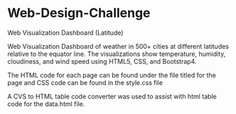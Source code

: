# Web-Design-Challenge
Web Visualization Dashboard (Latitude)

Web Visualization Dashboard of weather in 500+ cities at different latitudes relative to the equator line. The visualizations show temperature, humidity, cloudiness, and wind speed using HTML5, CSS, and Bootstrap4.

The HTML code for each page can be found under the file titled for the page and CSS code can be found in the style.css file 

A CVS to HTML table code converter was used to assist with html table code for the data.html file. 
